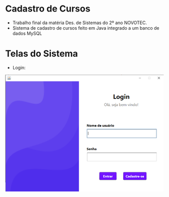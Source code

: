 # Cadastro de Cursos

- Trabalho final da matéria Des. de Sistemas do 2º ano NOVOTEC.
- Sistema de cadastro de cursos feito em Java integrado a um banco de dados MySQL

# Telas do Sistema

- Login:
<div class="center">
  <img src="https://github.com/stxrkwas/CadCursos/blob/99b5d203eb39fe1da4f527ab967de237826fd1cf/.img/login.png"></img>
</div>

<div class="center">
  <img></img>
</div>

<div class="center">
  <img></img>
</div>

<div class="center">
  <img></img>
</div>

<div class="center">
  <img></img>
</div>

<div class="center">
  <img></img>
</div>

<div class="center">
  <img></img>
</div>
